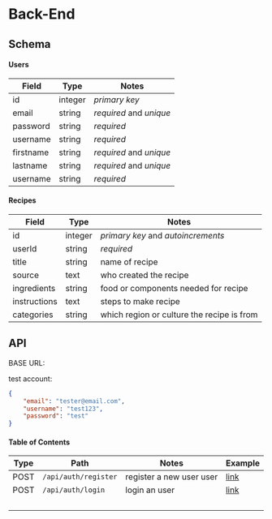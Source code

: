 # Back-End

## Schema

#### Users

| Field     | Type    | Notes                   |
| --------- | ------- | ----------------------- |
| id        | integer | _primary key_           |
| email     | string  | _required_ and _unique_ |
| password  | string  | _required_              |
| username  | string  | _required_              |
| firstname | string  | _required_ and _unique_ |
| lastname  | string  | _required_ and _unique_ |
| username  | string  | _required_              |

#### Recipes

| Field        | Type    | Notes                                      |
| ------------ | ------- | ------------------------------------------ |
| id           | integer | _primary key_ and _autoincrements_         |
| userId       | string  | _required_                                 |
| title        | string  | name of recipe                             |
| source       | text    | who created the recipe                     |
| ingredients  | string  | food or components needed for recipe       |
| instructions | text    | steps to make recipe                       |
| categories   | string  | which region or culture the recipe is from |

## API

BASE URL:

test account:

```json
{
	"email": "tester@email.com",
	"username": "test123",
	"password": "test"
}
```

#### Table of Contents

| Type   | Path                 | Notes                    | Example                       |
| ------ | -------------------- | ------------------------ | ----------------------------- |
| POST   | `/api/auth/register` | register a new user user | [link](#post-apiauthregister) |
| POST   | `/api/auth/login`    | login an user            | [link](#post-apiauthlogin)    |
| &nbsp; |                      |                          |                               |
